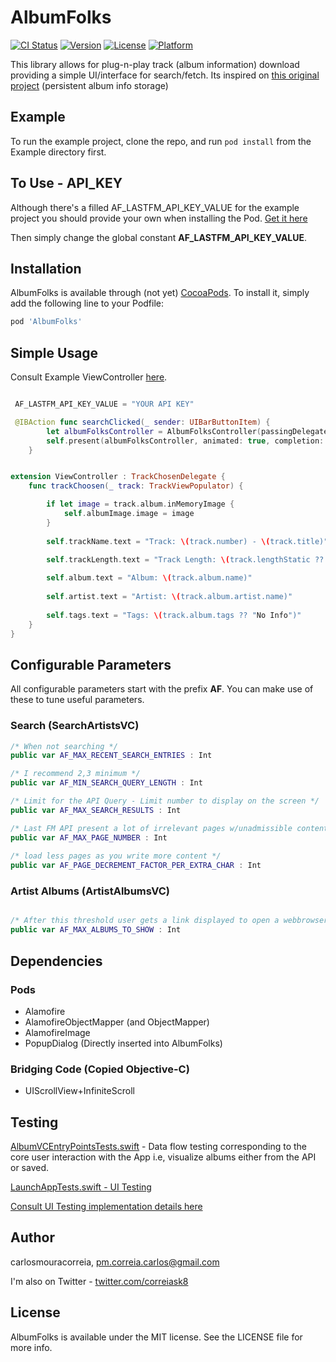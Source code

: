 # AlbumFolks

[![CI Status](http://img.shields.io/travis/carloscorreia94/AlbumFolks.svg?style=flat)](https://travis-ci.org/carloscorreia94/AlbumFolks)
[![Version](https://img.shields.io/cocoapods/v/AlbumFolks.svg?style=flat)](http://cocoapods.org/pods/AlbumFolks)
[![License](https://img.shields.io/cocoapods/l/AlbumFolks.svg?style=flat)](http://cocoapods.org/pods/AlbumFolks)
[![Platform](https://img.shields.io/cocoapods/p/AlbumFolks.svg?style=flat)](http://cocoapods.org/pods/AlbumFolks)

This library allows for plug-n-play track (album information) download providing a simple UI/interface for search/fetch. Its inspired on [this original project](https://github.com/carlosmouracorreia/AlbumFolks) (persistent album info storage)


## Example

To run the example project, clone the repo, and run `pod install` from the Example directory first.

## To Use - API_KEY

Although there's a filled AF_LASTFM_API_KEY_VALUE for the example project you should provide your own when installing the Pod. [Get it here](https://www.last.fm/api/authentication)

Then simply change the global constant **AF_LASTFM_API_KEY_VALUE**.

## Installation

AlbumFolks is available through (not yet) [CocoaPods](http://cocoapods.org). To install
it, simply add the following line to your Podfile:

```ruby
pod 'AlbumFolks'
```

## Simple Usage

Consult Example ViewController [here](https://github.com/carlosmouracorreia/AlbumFolksFetcher/blob/master/Example/AlbumFolks/ViewController.swift).

```Swift

 AF_LASTFM_API_KEY_VALUE = "YOUR API KEY"

 @IBAction func searchClicked(_ sender: UIBarButtonItem) {
        let albumFolksController = AlbumFolksController(passingDelegate: self)
        self.present(albumFolksController, animated: true, completion: nil)
    }

```

```Swift

extension ViewController : TrackChosenDelegate {
    func trackChoosen(_ track: TrackViewPopulator) {

        if let image = track.album.inMemoryImage {
            self.albumImage.image = image
        }
        
        self.trackName.text = "Track: \(track.number) - \(track.title)"

        self.trackLength.text = "Track Length: \(track.lengthStatic ?? "No Info")"
        
        self.album.text = "Album: \(track.album.name)"
        
        self.artist.text = "Artist: \(track.album.artist.name)"
        
        self.tags.text = "Tags: \(track.album.tags ?? "No Info")"
    }
}

```

## Configurable Parameters 

All configurable parameters start with the prefix **AF**. You can make use of these to tune useful parameters.

### Search (SearchArtistsVC)

```Swift
/* When not searching */
public var AF_MAX_RECENT_SEARCH_ENTRIES : Int

/* I recommend 2,3 minimum */
public var AF_MIN_SEARCH_QUERY_LENGTH : Int

/* Limit for the API Query - Limit number to display on the screen */
public var AF_MAX_SEARCH_RESULTS : Int

/* Last FM API present a lot of irrelevant pages w/unadmissible content... */
public var AF_MAX_PAGE_NUMBER : Int
 
/* load less pages as you write more content */
public var AF_PAGE_DECREMENT_FACTOR_PER_EXTRA_CHAR : Int
```

### Artist Albums (ArtistAlbumsVC)

```Swift

/* After this threshold user gets a link displayed to open a webbrowser  */
public var AF_MAX_ALBUMS_TO_SHOW : Int
```

## Dependencies

### Pods

* Alamofire
* AlamofireObjectMapper (and ObjectMapper)
* AlamofireImage
* PopupDialog (Directly inserted into AlbumFolks)

### Bridging Code (Copied Objective-C)

* UIScrollView+InfiniteScroll

## Testing

[AlbumVCEntryPointsTests.swift](https://github.com/carlosmouracorreia/AlbumFolksFetcher/blob/master/Example/AlbumFolks_ExampleTests/AlbumVCEntryPointTests.swift) - Data flow testing corresponding to the core user interaction with the App i.e, visualize albums either from the API or saved.

[LaunchAppTests.swift - UI Testing](https://github.com/carlosmouracorreia/AlbumFolksFetcher/blob/master/Example/AlbumFolks_ExampleUITests/LaunchAppTests.swift) 

[Consult UI Testing implementation details here](https://github.com/carlosmouracorreia/AlbumFolksFetcher/blob/master/Documentation/UITesting.md)

## Author

carlosmouracorreia, pm.correia.carlos@gmail.com

I'm also on Twitter - [twitter.com/correiask8](https://twitter.com/correiask8)

## License

AlbumFolks is available under the MIT license. See the LICENSE file for more info.
